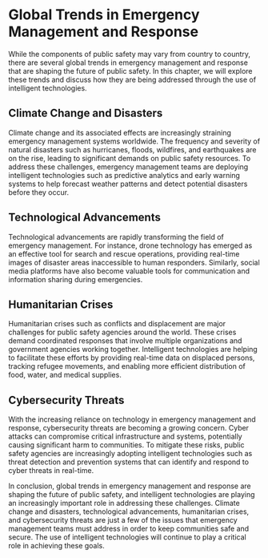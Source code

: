 Global Trends in Emergency Management and Response
======================================================================================

While the components of public safety may vary from country to country, there are several global trends in emergency management and response that are shaping the future of public safety. In this chapter, we will explore these trends and discuss how they are being addressed through the use of intelligent technologies.

Climate Change and Disasters
----------------------------

Climate change and its associated effects are increasingly straining emergency management systems worldwide. The frequency and severity of natural disasters such as hurricanes, floods, wildfires, and earthquakes are on the rise, leading to significant demands on public safety resources. To address these challenges, emergency management teams are deploying intelligent technologies such as predictive analytics and early warning systems to help forecast weather patterns and detect potential disasters before they occur.

Technological Advancements
--------------------------

Technological advancements are rapidly transforming the field of emergency management. For instance, drone technology has emerged as an effective tool for search and rescue operations, providing real-time images of disaster areas inaccessible to human responders. Similarly, social media platforms have also become valuable tools for communication and information sharing during emergencies.

Humanitarian Crises
-------------------

Humanitarian crises such as conflicts and displacement are major challenges for public safety agencies around the world. These crises demand coordinated responses that involve multiple organizations and government agencies working together. Intelligent technologies are helping to facilitate these efforts by providing real-time data on displaced persons, tracking refugee movements, and enabling more efficient distribution of food, water, and medical supplies.

Cybersecurity Threats
---------------------

With the increasing reliance on technology in emergency management and response, cybersecurity threats are becoming a growing concern. Cyber attacks can compromise critical infrastructure and systems, potentially causing significant harm to communities. To mitigate these risks, public safety agencies are increasingly adopting intelligent technologies such as threat detection and prevention systems that can identify and respond to cyber threats in real-time.

In conclusion, global trends in emergency management and response are shaping the future of public safety, and intelligent technologies are playing an increasingly important role in addressing these challenges. Climate change and disasters, technological advancements, humanitarian crises, and cybersecurity threats are just a few of the issues that emergency management teams must address in order to keep communities safe and secure. The use of intelligent technologies will continue to play a critical role in achieving these goals.
